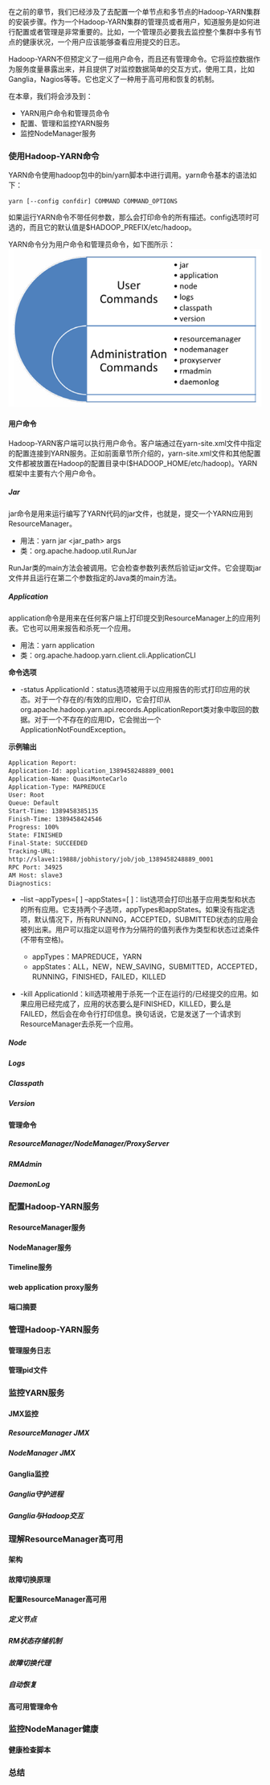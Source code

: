 在之前的章节，我们已经涉及了去配置一个单节点和多节点的Hadoop-YARN集群的安装步骤。作为一个Hadoop-YARN集群的管理员或者用户，知道服务是如何进行配置或者管理是非常重要的。比如，一个管理员必要我去监控整个集群中多有节点的健康状况，一个用户应该能够查看应用提交的日志。  

Hadoop-YARN不但预定义了一组用户命令，而且还有管理命令。它将监控数据作为服务度量暴露出来，并且提供了对监控数据简单的交互方式，使用工具，比如Ganglia，Nagios等等。它也定义了一种用于高可用和恢复的机制。  

在本章，我们将会涉及到：  
* YARN用户命令和管理员命令
* 配置、管理和监控YARN服务
* 监控NodeManager服务  

### 使用Hadoop-YARN命令  
YARN命令使用hadoop包中的bin/yarn脚本中进行调用。yarn命令基本的语法如下：  
```shell
yarn [--config confdir] COMMAND COMMAND_OPTIONS
```  

如果运行YARN命令不带任何参数，那么会打印命令的所有描述。config选项时可选的，而且它的默认值是$HADOOP_PREFIX/etc/hadoop。  

YARN命令分为用户命令和管理员命令，如下图所示：  
![image](/Images/YARN/yarn-command-type.png)  

#### 用户命令  
Hadoop-YARN客户端可以执行用户命令。客户端通过在yarn-site.xml文件中指定的配置连接到YARN服务。正如前面章节所介绍的，yarn-site.xml文件和其他配置文件都被放置在Hadoop的配置目录中($HADOOP_HOME/etc/hadoop)。YARN框架中主要有六个用户命令。  

##### Jar  
jar命令是用来运行编写了YARN代码的jar文件，也就是，提交一个YARN应用到ResourceManager。  
* 用法：yarn jar <jar_path> <mainClass> args
* 类：org.apache.hadoop.util.RunJar  

RunJar类的main方法会被调用。它会检查参数列表然后验证jar文件。它会提取jar文件并且运行在第二个参数指定的Java类的main方法。  

##### Application  
application命令是用来在任何客户端上打印提交到ResourceManager上的应用列表。它也可以用来报告和杀死一个应用。  
* 用法：yarn application <options>
* 类：org.apache.hadoop.yarn.client.cli.ApplicationCLI  

**命令选项**  
* -status ApplicationId：status选项被用于以应用报告的形式打印应用的状态。对于一个存在的/有效的应用ID，它会打印从org.apache.hadoop.yarn.api.records.ApplicationReport类对象中取回的数据。对于一个不存在的应用ID，它会抛出一个ApplicationNotFoundException。  

**示例输出**  
```shell
Application Report:
Application-Id: application_1389458248889_0001
Application-Name: QuasiMonteCarlo
Application-Type: MAPREDUCE
User: Root
Queue: Default
Start-Time: 1389458385135
Finish-Time: 1389458424546
Progress: 100%
State: FINISHED
Final-State: SUCCEEDED
Tracking-URL: http://slave1:19888/jobhistory/job/job_1389458248889_0001
RPC Port: 34925
AM Host: slave3
Diagnostics:
```   

* –list –appTypes=[ ] –appStates=[ ]：list选项会打印出基于应用类型和状态的所有应用。它支持两个子选项，appTypes和appStates。如果没有指定选项，默认情况下，所有RUNNING，ACCEPTED，SUBMITTED状态的应用会被列出来。用户可以指定以逗号作为分隔符的值列表作为类型和状态过滤条件(不带有空格)。  
    * appTypes：MAPREDUCE，YARN
    * appStates：ALL，NEW，NEW_SAVING，SUBMITTED，ACCEPTED，RUNNING，FINISHED，FAILED，KILLED  

* -kill ApplicationId：kill选项被用于杀死一个正在运行的/已经提交的应用。如果应用已经完成了，应用的状态要么是FINISHED，KILLED，要么是FAILED，然后会在命令行打印信息。换句话说，它是发送了一个请求到ResourceManager去杀死一个应用。  

##### Node  






##### Logs  








##### Classpath  







##### Version  





#### 管理命令  






##### ResourceManager/NodeManager/ProxyServer  





##### RMAdmin  





##### DaemonLog  






### 配置Hadoop-YARN服务  




#### ResourceManager服务  






#### NodeManager服务  



#### Timeline服务



#### web application proxy服务  





#### 端口摘要  







### 管理Hadoop-YARN服务  


#### 管理服务日志  



#### 管理pid文件  



### 监控YARN服务  


#### JMX监控  


##### ResourceManager JMX  

##### NodeManager JMX  



#### Ganglia监控  



##### Ganglia守护进程  



##### Ganglia与Hadoop交互  



### 理解ResourceManager高可用  



#### 架构  



#### 故障切换原理  



#### 配置ResourceManager高可用  



##### 定义节点  


##### RM状态存储机制  



##### 故障切换代理  




##### 自动恢复  





#### 高可用管理命令  







### 监控NodeManager健康  





#### 健康检查脚本  





### 总结
